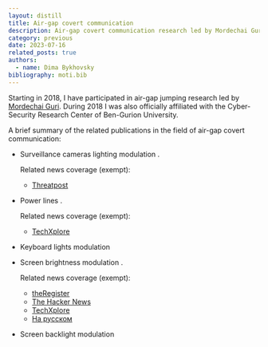 ```yaml
---
layout: distill
title: Air-gap covert communication
description: Air-gap covert communication research led by Mordechai Guri
category: previous
date: 2023-07-16
related_posts: true
authors:
  - name: Dima Bykhovsky
bibliography: moti.bib
---
```


Starting in 2018, I have participated in air-gap jumping research led by [Mordechai Guri](www.covertchannels.com). During 2018 I was also officially affiliated with the Cyber-Security Research Center of Ben-Gurion University.

A brief summary of the related publications in the field of air-gap covert communication:
* Surveillance cameras lighting modulation <d-cite key="guri2019air"></d-cite>.

	Related news coverage (exempt):
	* [Threatpost](https://threatpost.com/malware-steals-data-from-air-gapped-network-via-security-cameras/128038/)
* Power lines <d-cite key="guri2019powerhammer"></d-cite>. 

	Related news coverage (exempt):
    * [TechXplore](https://techxplore.com/news/2018-04-powerhammer-wake-up-data-stealing-power-lines.html)
* Keyboard lights modulation <d-cite key="guri2019ctrl"></d-cite>
* Screen brightness modulation <d-cite key="guri2019brightness"></d-cite>. 

	Related news coverage (exempt):
    * [theRegister](https://www.theregister.com/2020/02/06/lcd_pwn_system/)
    * [The Hacker News](https://thehackernews.com/2020/02/hacking-air-gapped-computers.html)
    * [TechXplore](https://techxplore.com/news/2020-02-theft-screen-brightness-air-gapped.html)
    * [На русском](https://ko.com.ua/utechka_dannyh_s_pk_vozmozhna_cherez_manipulyacii_yarkostyu_jekrana_131851)
* Screen backlight modulation <d-cite key="guri2023backlight"></d-cite>

